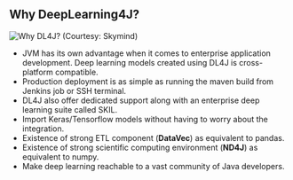 

## Why DeepLearning4J?

![Why DL4J?](https://user-images.githubusercontent.com/517415/58405629-83197480-8085-11e9-9f24-9b45058b62d5.png)
(Courtesy: Skymind)

 - JVM has its own advantage when it comes to enterprise application development. Deep learning models created using DL4J is cross-platform compatible.
 - Production deployment is as simple as running the maven build from Jenkins job or SSH terminal. 
 - DL4J also offer dedicated support along with an enterprise deep learning suite called SKIL.
 - Import Keras/Tensorflow models without having to worry about the integration.
 - Existence of strong ETL component (**DataVec**) as equivalent to pandas.
 - Existence of strong scientific computing environment (**ND4J**) as equivalent to numpy. 
 - Make deep learning reachable to a vast community of Java developers.

